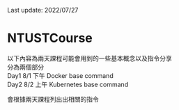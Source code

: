 Last update: 2022/07/27  
# NTUSTCourse  

以下內容為兩天課程可能會用到的一些基本概念以及指令分享  
分為兩個部分  
Day1 8/1 下午 Docker base command  
Day2 8/2 上午 Kubernetes base command  

會根據兩天課程列出出相關的指令  
